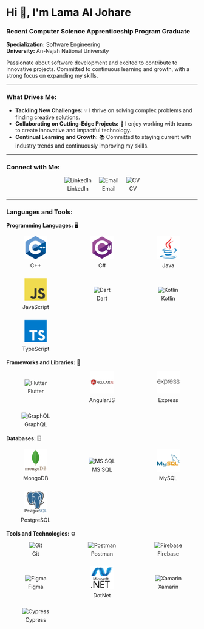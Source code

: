 # Hi 👋, I'm Lama Al Johare

### Recent Computer Science Apprenticeship Program Graduate
**Specialization:** Software Engineering  
**University:** An-Najah National University

Passionate about software development and excited to contribute to innovative projects. Committed to continuous learning and growth, with a strong focus on expanding my skills.

---

### What Drives Me:
- **Tackling New Challenges:** 💡 I thrive on solving complex problems and finding creative solutions.
- **Collaborating on Cutting-Edge Projects:** 🤝 I enjoy working with teams to create innovative and impactful technology.
- **Continual Learning and Growth:** 📚 Committed to staying current with industry trends and continuously improving my skills.

---

### Connect with Me:

<div style="display: flex; justify-content: center; gap: 20px; align-items: center; flex-wrap: wrap;">
  <div style="text-align: center;">
    <img src="https://raw.githubusercontent.com/rahuldkjain/github-profile-readme-generator/master/src/images/icons/Social/linked-in-alt.svg" alt="LinkedIn" width="40" height="40"/>
    <p style="margin: 5px 0; font-size: 14px;">LinkedIn</p>
  </div>
  <div style="text-align: center;">
    <img src="https://www.telegraph.co.uk/content/dam/technology/2015/12/11/gmail-envelope_trans_NvBQzQNjv4BqqVzuuqpFlyLIwiB6NTmJwfSVWeZ_vEN7c6bHu2jJnT8.jpg?imwidth=680" alt="Email" width="40" height="40"/>
    <p style="margin: 5px 0; font-size: 14px;">Email</p>
  </div>
  <div style="text-align: center;">
    <img src="https://cdn-icons-png.flaticon.com/512/10764/10764027.png" alt="CV" width="40" height="40"/>
    <p style="margin: 5px 0; font-size: 14px;">CV</p>
  </div>
</div>

---

### Languages and Tools:

**Programming Languages:** 🖥️  
<div style="display: grid; grid-template-columns: repeat(auto-fill, minmax(120px, 1fr)); gap: 20px; justify-items: center; align-items: center;">
  <div style="text-align: center;">
    <img src="https://raw.githubusercontent.com/devicons/devicon/master/icons/cplusplus/cplusplus-original.svg" alt="C++" width="60" height="60"/>
    <p style="margin: 5px 0; font-size: 14px;">C++</p>
  </div>
  <div style="text-align: center;">
    <img src="https://raw.githubusercontent.com/devicons/devicon/master/icons/csharp/csharp-original.svg" alt="C#" width="60" height="60"/>
    <p style="margin: 5px 0; font-size: 14px;">C#</p>
  </div>
  <div style="text-align: center;">
    <img src="https://raw.githubusercontent.com/devicons/devicon/master/icons/java/java-original.svg" alt="Java" width="60" height="60"/>
    <p style="margin: 5px 0; font-size: 14px;">Java</p>
  </div>
  <div style="text-align: center;">
    <img src="https://raw.githubusercontent.com/devicons/devicon/master/icons/javascript/javascript-original.svg" alt="JavaScript" width="60" height="60"/>
    <p style="margin: 5px 0; font-size: 14px;">JavaScript</p>
  </div>
  <div style="text-align: center;">
    <img src="https://www.vectorlogo.zone/logos/dartlang/dartlang-icon.svg" alt="Dart" width="60" height="60"/>
    <p style="margin: 5px 0; font-size: 14px;">Dart</p>
  </div>
  <div style="text-align: center;">
    <img src="https://www.vectorlogo.zone/logos/kotlinlang/kotlinlang-icon.svg" alt="Kotlin" width="60" height="60"/>
    <p style="margin: 5px 0; font-size: 14px;">Kotlin</p>
  </div>
  <div style="text-align: center;">
    <img src="https://raw.githubusercontent.com/devicons/devicon/master/icons/typescript/typescript-original.svg" alt="TypeScript" width="60" height="60"/>
    <p style="margin: 5px 0; font-size: 14px;">TypeScript</p>
  </div>
</div>

**Frameworks and Libraries:** 🔧  
<div style="display: grid; grid-template-columns: repeat(auto-fill, minmax(120px, 1fr)); gap: 20px; justify-items: center; align-items: center;">
  <div style="text-align: center;">
    <img src="https://www.vectorlogo.zone/logos/flutterio/flutterio-icon.svg" alt="Flutter" width="60" height="60"/>
    <p style="margin: 5px 0; font-size: 14px;">Flutter</p>
  </div>
  <div style="text-align: center;">
    <img src="https://raw.githubusercontent.com/devicons/devicon/master/icons/angularjs/angularjs-original-wordmark.svg" alt="AngularJS" width="60" height="60"/>
    <p style="margin: 5px 0; font-size: 14px;">AngularJS</p>
  </div>
  <div style="text-align: center;">
    <img src="https://raw.githubusercontent.com/devicons/devicon/master/icons/express/express-original-wordmark.svg" alt="Express" width="60" height="60"/>
    <p style="margin: 5px 0; font-size: 14px;">Express</p>
  </div>
  <div style="text-align: center;">
    <img src="https://www.vectorlogo.zone/logos/graphql/graphql-icon.svg" alt="GraphQL" width="60" height="60"/>
    <p style="margin: 5px 0; font-size: 14px;">GraphQL</p>
  </div>
</div>

**Databases:** 🗄️  
<div style="display: grid; grid-template-columns: repeat(auto-fill, minmax(120px, 1fr)); gap: 20px; justify-items: center; align-items: center;">
  <div style="text-align: center;">
    <img src="https://raw.githubusercontent.com/devicons/devicon/master/icons/mongodb/mongodb-original-wordmark.svg" alt="MongoDB" width="60" height="60"/>
    <p style="margin: 5px 0; font-size: 14px;">MongoDB</p>
  </div>
  <div style="text-align: center;">
    <img src="https://www.svgrepo.com/show/303229/microsoft-sql-server-logo.svg" alt="MS SQL" width="60" height="60"/>
    <p style="margin: 5px 0; font-size: 14px;">MS SQL</p>
  </div>
  <div style="text-align: center;">
    <img src="https://raw.githubusercontent.com/devicons/devicon/master/icons/mysql/mysql-original-wordmark.svg" alt="MySQL" width="60" height="60"/>
    <p style="margin: 5px 0; font-size: 14px;">MySQL</p>
  </div>
  <div style="text-align: center;">
    <img src="https://raw.githubusercontent.com/devicons/devicon/master/icons/postgresql/postgresql-original-wordmark.svg" alt="PostgreSQL" width="60" height="60"/>
    <p style="margin: 5px 0; font-size: 14px;">PostgreSQL</p>
  </div>
</div>

**Tools and Technologies:** ⚙️  
<div style="display: grid; grid-template-columns: repeat(auto-fill, minmax(120px, 1fr)); gap: 20px; justify-items: center; align-items: center;">
  <div style="text-align: center;">
    <img src="https://www.vectorlogo.zone/logos/git-scm/git-scm-icon.svg" alt="Git" width="60" height="60"/>
    <p style="margin: 5px 0; font-size: 14px;">Git</p>
  </div>
  <div style="text-align: center;">
    <img src="https://www.vectorlogo.zone/logos/getpostman/getpostman-icon.svg" alt="Postman" width="60" height="60"/>
    <p style="margin: 5px 0; font-size: 14px;">Postman</p>
  </div>
  <div style="text-align: center;">
    <img src="https://www.vectorlogo.zone/logos/firebase/firebase-icon.svg" alt="Firebase" width="60" height="60"/>
    <p style="margin: 5px 0; font-size: 14px;">Firebase</p>
  </div>
  <div style="text-align: center;">
    <img src="https://www.vectorlogo.zone/logos/figma/figma-icon.svg" alt="Figma" width="60" height="60"/>
    <p style="margin: 5px 0; font-size: 14px;">Figma</p>
  </div>
  <div style="text-align: center;">
    <img src="https://raw.githubusercontent.com/devicons/devicon/master/icons/dot-net/dot-net-original-wordmark.svg" alt="DotNet" width="60" height="60"/>
    <p style="margin: 5px 0; font-size: 14px;">DotNet</p>
  </div>
  <div style="text-align: center;">
    <img src="https://raw.githubusercontent.com/detain/svg-logos/780f25886640cef088af994181646db2f6b1a3f8/svg/xamarin.svg" alt="Xamarin" width="60" height="60"/>
    <p style="margin: 5px 0; font-size: 14px;">Xamarin</p>
  </div>
  <div style="text-align: center;">
    <img src="https://raw.githubusercontent.com/simple-icons/simple-icons/6e46ec1fc23b60c8fd0d2f2ff46db82e16dbd75f/icons/cypress.svg" alt="Cypress" width="60" height="60"/>
    <p style="margin: 5px 0; font-size: 14px;">Cypress</p>
  </div>
</div>

